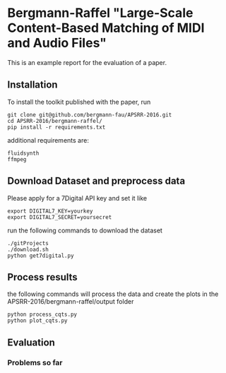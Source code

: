 # Bergmann-Raffel "Large-Scale Content-Based Matching of MIDI and Audio Files"


 This is an example report for the evaluation of a paper.

## Installation

To install the toolkit published with the paper, run

    git clone git@github.com/bergmann-fau/APSRR-2016.git
    cd APSRR-2016/bergmann-raffel/
    pip install -r requirements.txt

additional requirements are:

	fluidsynth
	ffmpeg
	
	
	
## Download Dataset and preprocess data
  
Please apply for a 7Digital API key and set it like
  
	export DIGITAL7_KEY=yourkey
	export DIGITAL7_SECRET=yoursecret
  
run the following commands to download the dataset

	./gitProjects
	./download.sh
	python get7digital.py


## Process results

the following commands will process the data and create the plots in the APSRR-2016/bergmann-raffel/output folder
  
	python process_cqts.py
	python plot_cqts.py
  

## Evaluation

### Problems so far

